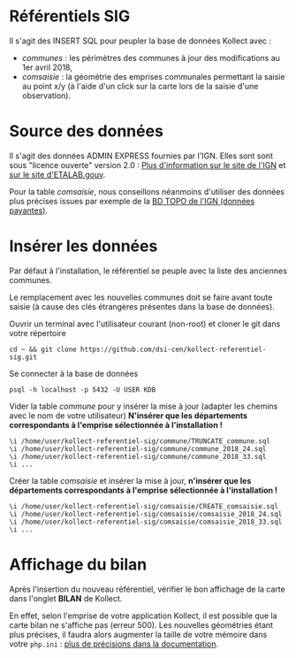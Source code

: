 # Référentiels SIG 

Il s'agit des INSERT SQL pour peupler la base de données Kollect avec :
- *communes* : les périmètres des communes à jour des modifications au 1er avril 2018, 
- *comsaisie* : la géométrie des emprises communales permettant la saisie au point x/y (à l'aide d'un click sur la carte lors de la saisie d'une observation).

# Source des données

Il s'agit des données ADMIN EXPRESS fournies par l'IGN. Elles sont sont sous "licence ouverte" version 2.0 : [Plus d'information sur le site de l'IGN](http://professionnels.ign.fr/adminexpress) et [sur le site d'ETALAB.gouv](https://www.etalab.gouv.fr/wp-content/uploads/2017/04/ETALAB-Licence-Ouverte-v2.0.pdf).

Pour la table *comsaisie*, nous conseillons néanmoins d'utiliser des données plus précises issues par exemple de la [BD TOPO de l'IGN (données payantes)](http://professionnels.ign.fr/bdtopo).

# Insérer les données

Par défaut à l'installation, le référentiel se peuple avec la liste des anciennes communes. 

Le remplacement avec les nouvelles communes doit se faire avant toute saisie (à cause des clés étrangères présentes dans la base de données). 


Ouvrir un terminal avec l'utilisateur courant (non-root) et cloner le git dans votre répertoire

```
cd ~ && git clone https://github.com/dsi-cen/kollect-referentiel-sig.git
```

Se connecter à la base de données 
 
```
psql -h localhost -p 5432 -U USER KDB
```

Vider la table *commune* pour y insérer la mise à jour (adapter les chemins avec le nom de votre utilisateur)
**N'insérer que les départements correspondants à l'emprise sélectionnée à l'installation !**

```
\i /home/user/kollect-referentiel-sig/commune/TRUNCATE_commune.sql
\i /home/user/kollect-referentiel-sig/commune/commune_2018_24.sql
\i /home/user/kollect-referentiel-sig/commune/commune_2018_33.sql
\i ... 
```

Créer la table *comsaisie* et insérer la mise à jour, **n'insérer que les départements correspondants à l'emprise sélectionnée à l'installation !**

```
\i /home/user/kollect-referentiel-sig/comsaisie/CREATE_comsaisie.sql
\i /home/user/kollect-referentiel-sig/comsaisie/comsaisie_2018_24.sql
\i /home/user/kollect-referentiel-sig/comsaisie/comsaisie_2018_33.sql
\i ... 
```

# Affichage du bilan

Après l'insertion du nouveau référentiel, vérifier le bon affichage de la carte dans l'onglet **BILAN** de Kollect. 

En effet, selon l'emprise de votre application Kollect, il est possible que la carte bilan ne s'affiche pas (erreur 500). Les nouvelles géométries étant plus précises, il faudra alors augmenter la taille de votre mémoire dans votre `php.ini` : [plus de précisions dans la documentation](https://docs.kollect.fr/installation/troubleshooting/#chargement-des-communes-sur-le-bilan).
